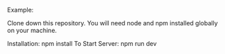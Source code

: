 Example:

Clone down this repository. You will need node and npm installed globally on your machine.

Installation:
npm install
To Start Server:
npm run dev